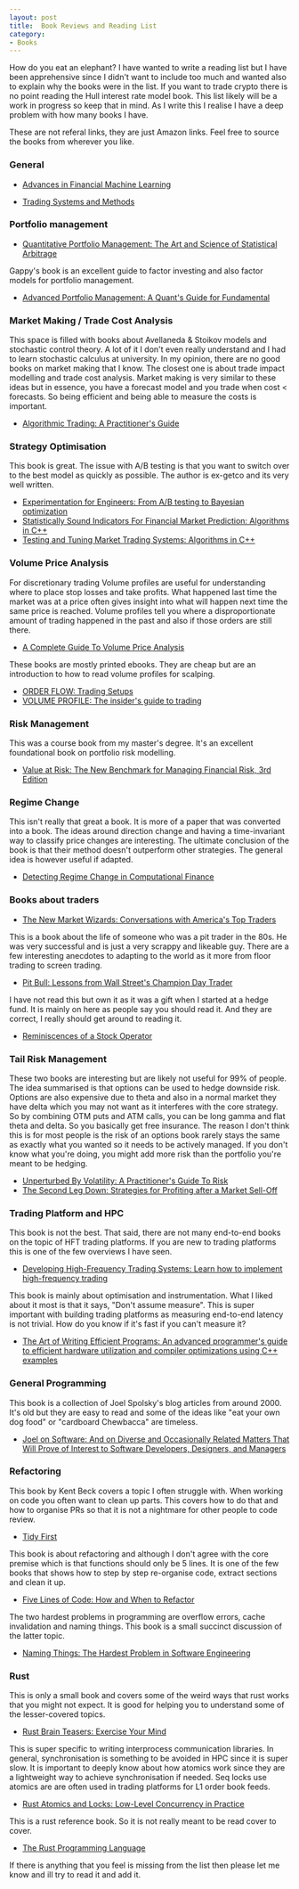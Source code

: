 ```yaml
---
layout: post
title:  Book Reviews and Reading List
category:
- Books
---
```


How do you eat an elephant? I have wanted to write a reading list but I have been apprehensive since I didn't want to include too much and wanted also to explain why the books were in the list. 
If you want to trade crypto there is no point reading the Hull interest rate model book. This list likely will be a work in progress so keep that in mind.
As I write this I realise I have a deep problem with how many books I have.

These are not referal links, they are just Amazon links. Feel free to source the books from wherever you like. 

### General 

* [Advances in Financial Machine Learning](https://a.co/d/iatgtIp)

* [Trading Systems and Methods](https://a.co/d/4w2G4hk)

### Portfolio management

* [Quantitative Portfolio Management: The Art and Science of Statistical Arbitrage](https://a.co/d/cyOnB1B)

Gappy's book is an excellent guide to factor investing and also factor models for portfolio management. 

* [Advanced Portfolio Management: A Quant's Guide for Fundamental](https://a.co/d/dLmS1oY)

### Market Making / Trade Cost Analysis

This space is filled with books about Avellaneda & Stoikov models and stochastic control theory. A lot of it I don't even really understand and I had to learn stochastic calculus at university. 
In my opinion, there are no good books on market making that I know. The closest one is about trade impact modelling and trade cost analysis.
Market making is very similar to these ideas but in essence, you have a forecast model and you trade when cost < forecasts. So being efficient and being able to measure the costs is important.

* [Algorithmic Trading: A Practitioner's Guide](https://a.co/d/2ss0SuZ)

### Strategy Optimisation

This book is great. The issue with A/B testing is that you want to switch over to the best model as quickly as possible. The author is ex-getco and its very well written.

* [Experimentation for Engineers: From A/B testing to Bayesian optimization](https://a.co/d/gItrgAC)
* [Statistically Sound Indicators For Financial Market Prediction: Algorithms in C++](https://a.co/d/fi2g6TS)
* [Testing and Tuning Market Trading Systems: Algorithms in C++](https://amzn.eu/d/2T57Z9f)

### Volume Price Analysis

For discretionary trading Volume profiles are useful for understanding where to place stop losses and take profits. What happened last time the market was at a price often gives insight into what will happen next time the same price is reached.
Volume profiles tell you where a disproportionate amount of trading happened in the past and also if those orders are still there. 

* [A Complete Guide To Volume Price Analysis](https://a.co/d/1pTnmbg)

These books are mostly printed ebooks. They are cheap but are an introduction to how to read volume profiles for scalping.

* [ORDER FLOW: Trading Setups](https://amzn.eu/d/8n6kjsC)
* [VOLUME PROFILE: The insider's guide to trading](https://amzn.eu/d/jlOuwt8)

### Risk Management

This was a course book from my master's degree. It's an excellent foundational book on portfolio risk modelling.

* [Value at Risk: The New Benchmark for Managing Financial Risk, 3rd Edition](https://a.co/d/bzi1VpT)

### Regime Change

This isn't really that great a book. It is more of a paper that was converted into a book.
The ideas around direction change and having a time-invariant way to classify price changes are interesting.
The ultimate conclusion of the book is that their method doesn't outperform other strategies. The general idea is however useful if adapted.

* [Detecting Regime Change in Computational Finance](https://a.co/d/067yKkC)

### Books about traders

* [The New Market Wizards: Conversations with America's Top Traders](https://a.co/d/adiG2Ig)

This is a book about the life of someone who was a pit trader in the 80s. He was very successful and is just a very scrappy and likeable guy. 
There are a few interesting anecdotes to adapting to the world as it more from floor trading to screen trading.

* [Pit Bull: Lessons from Wall Street's Champion Day Trader](https://amzn.eu/d/0MkEmC9)

I have not read this but own it as it was a gift when I started at a hedge fund. It is mainly on here as people say you should read it. 
And they are correct, I really should get around to reading it. 

* [Reminiscences of a Stock Operator](https://amzn.eu/d/ixfco0z)

### Tail Risk Management

These two books are interesting but are likely not useful for 99% of people. The idea summarised is that options can be used to hedge downside risk. 
Options are also expensive due to theta and also in a normal market they have delta which you may not want as it interferes with the core strategy.
So by combining OTM puts and ATM calls, you can be long gamma and flat theta and delta. So you basically get free insurance.
The reason I don't think this is for most people is the risk of an options book rarely stays the same as exactly what you wanted so it needs to be actively managed.
If you don't know what you're doing, you might add more risk than the portfolio you're meant to be hedging.

* [Unperturbed By Volatility: A Practitioner's Guide To Risk](https://a.co/d/3v5cu7w)
* [The Second Leg Down: Strategies for Profiting after a Market Sell-Off](https://a.co/d/28xGfPx)

### Trading Platform and HPC

This book is not the best. That said, there are not many end-to-end books on the topic of HFT trading platforms. 
If you are new to trading platforms this is one of the few overviews I have seen.

* [Developing High-Frequency Trading Systems: Learn how to implement high-frequency trading](https://amzn.eu/d/8saVGdm)

This book is mainly about optimisation and instrumentation. What I liked about it most is that it says, "Don't assume measure". 
This is super important with building trading platforms as measuring end-to-end latency is not trivial. 
How do you know if it's fast if you can't measure it?

* [The Art of Writing Efficient Programs: An advanced programmer's guide to efficient hardware utilization and compiler optimizations using C++ examples](https://amzn.eu/d/8LlVD3W)

### General Programming

This book is a collection of Joel Spolsky's blog articles from around 2000. It's old but they are easy to read and some of the ideas like "eat your own dog food" or "cardboard Chewbacca" are timeless.

* [Joel on Software: And on Diverse and Occasionally Related Matters That Will Prove of Interest to Software Developers, Designers, and Managers](https://amzn.eu/d/beXU6rE)

### Refactoring

This book by Kent Beck covers a topic I often struggle with. When working on code you often want to clean up parts. 
This covers how to do that and how to organise PRs so that it is not a nightmare for other people to code review.

* [Tidy First](https://amzn.eu/d/6VzK0ml)

This book is about refactoring and although I don't agree with the core premise which is that functions should only be 5 lines. 
It is one of the few books that shows how to step by step re-organise code, extract sections and clean it up.

* [Five Lines of Code: How and When to Refactor](https://amzn.eu/d/bemylwD)

The two hardest problems in programming are overflow errors, cache invalidation and naming things.
This book is a small succinct discussion of the latter topic.

* [Naming Things: The Hardest Problem in Software Engineering](https://amzn.eu/d/cvmsIXP)
  
### Rust

This is only a small book and covers some of the weird ways that rust works that you might not expect. 
It is good for helping you to understand some of the lesser-covered topics.

* [Rust Brain Teasers: Exercise Your Mind](https://amzn.eu/d/dDHDIbj)

This is super specific to writing interprocess communication libraries. In general, synchronisation is something to be avoided in HPC since it is super slow.
It is important to deeply know about how atomics work since they are a lightweight way to achieve synchronisation if needed. 
Seq locks use atomics are are often used in trading platforms for L1 order book feeds.

* [Rust Atomics and Locks: Low-Level Concurrency in Practice](https://amzn.eu/d/jeSGmM6)

This is a rust reference book. So it is not really meant to be read cover to cover.

* [The Rust Programming Language](https://amzn.eu/d/5iQDjWL)



If there is anything that you feel is missing from the list then please let me know and ill try to read it and add it. 

